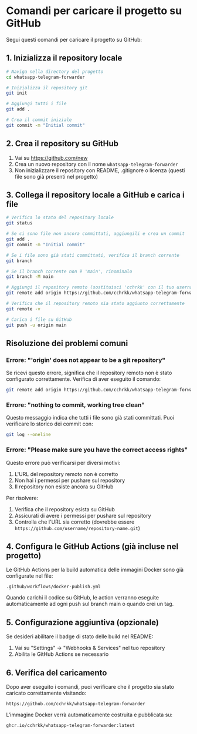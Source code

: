 # Comandi per caricare il progetto su GitHub

Segui questi comandi per caricare il progetto su GitHub:

## 1. Inizializza il repository locale

```bash
# Naviga nella directory del progetto
cd whatsapp-telegram-forwarder

# Inizializza il repository git
git init

# Aggiungi tutti i file
git add .

# Crea il commit iniziale
git commit -m "Initial commit"
```

## 2. Crea il repository su GitHub

1. Vai su https://github.com/new
2. Crea un nuovo repository con il nome `whatsapp-telegram-forwarder`
3. Non inizializzare il repository con README, .gitignore o licenza (questi file sono già presenti nel progetto)

## 3. Collega il repository locale a GitHub e carica i file

```bash
# Verifica lo stato del repository locale
git status

# Se ci sono file non ancora committati, aggiungili e crea un commit
git add .
git commit -m "Initial commit"

# Se i file sono già stati committati, verifica il branch corrente
git branch

# Se il branch corrente non è 'main', rinominalo
git branch -M main

# Aggiungi il repository remoto (sostituisci 'cchrkk' con il tuo username GitHub)
git remote add origin https://github.com/cchrkk/whatsapp-telegram-forwarder.git

# Verifica che il repository remoto sia stato aggiunto correttamente
git remote -v

# Carica i file su GitHub
git push -u origin main
```

## Risoluzione dei problemi comuni

### Errore: "'origin' does not appear to be a git repository"

Se ricevi questo errore, significa che il repository remoto non è stato configurato correttamente. Verifica di aver eseguito il comando:

```bash
git remote add origin https://github.com/cchrkk/whatsapp-telegram-forwarder.git
```

### Errore: "nothing to commit, working tree clean"

Questo messaggio indica che tutti i file sono già stati committati. Puoi verificare lo storico dei commit con:

```bash
git log --oneline
```

### Errore: "Please make sure you have the correct access rights"

Questo errore può verificarsi per diversi motivi:

1. L'URL del repository remoto non è corretto
2. Non hai i permessi per pushare sul repository
3. Il repository non esiste ancora su GitHub

Per risolvere:

1. Verifica che il repository esista su GitHub
2. Assicurati di avere i permessi per pushare sul repository
3. Controlla che l'URL sia corretto (dovrebbe essere `https://github.com/username/repository-name.git`)

## 4. Configura le GitHub Actions (già incluse nel progetto)

Le GitHub Actions per la build automatica delle immagini Docker sono già configurate nel file:

`.github/workflows/docker-publish.yml`

Quando carichi il codice su GitHub, le action verranno eseguite automaticamente ad ogni push sul branch main o quando crei un tag.

## 5. Configurazione aggiuntiva (opzionale)

Se desideri abilitare il badge di stato delle build nel README:

1. Vai su "Settings" -> "Webhooks & Services" nel tuo repository
2. Abilita le GitHub Actions se necessario

## 6. Verifica del caricamento

Dopo aver eseguito i comandi, puoi verificare che il progetto sia stato caricato correttamente visitando:

`https://github.com/cchrkk/whatsapp-telegram-forwarder`

L'immagine Docker verrà automaticamente costruita e pubblicata su:

`ghcr.io/cchrkk/whatsapp-telegram-forwarder:latest`